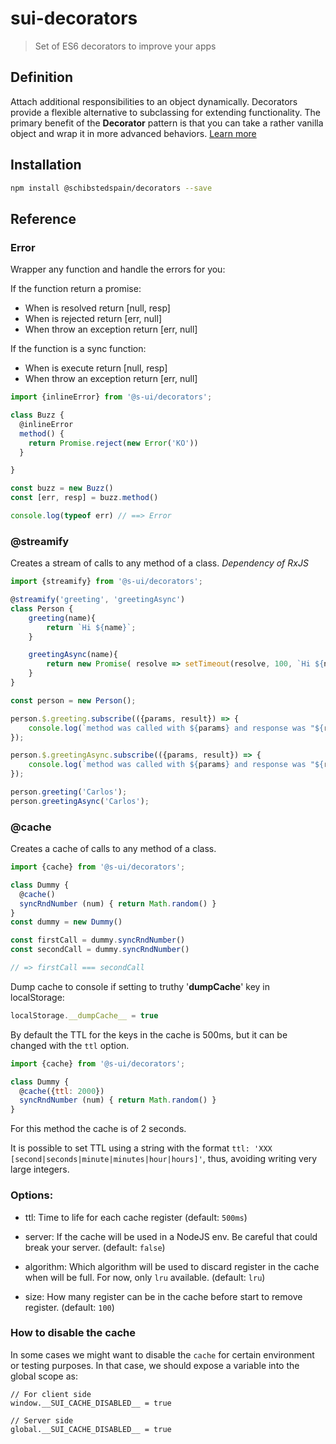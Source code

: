 # sui-decorators
> Set of ES6 decorators to improve your apps

## Definition
Attach additional responsibilities to an object dynamically. Decorators provide a flexible alternative to subclassing for extending functionality. The primary benefit of the __Decorator__ pattern is that you can take a rather vanilla object and wrap it in more advanced behaviors. [Learn more](https://robdodson.me/javascript-design-patterns-decorator/)

## Installation

```sh
npm install @schibstedspain/decorators --save
```

## Reference

### Error

Wrapper any function and handle the errors for you:

If the function return a promise:

- When is resolved return [null, resp]
- When is rejected return [err, null]
- When throw an exception return [err, null]

If the function is a sync function:

- When is execute return [null, resp]
- When throw an exception return [err, null]


```javascript
import {inlineError} from '@s-ui/decorators';

class Buzz {
  @inlineError
  method() {
    return Promise.reject(new Error('KO'))
  }

}

const buzz = new Buzz()
const [err, resp] = buzz.method()

console.log(typeof err) // ==> Error
```


### @streamify

Creates a stream of calls to any method of a class. *Dependency of RxJS*

```javascript
import {streamify} from '@s-ui/decorators';

@streamify('greeting', 'greetingAsync')
class Person {
    greeting(name){
        return `Hi ${name}`;
    }

    greetingAsync(name){
        return new Promise( resolve => setTimeout(resolve, 100, `Hi ${name}`) );
    }
}

const person = new Person();

person.$.greeting.subscribe(({params, result}) => {
    console.log(`method was called with ${params} and response was "${result}"`); // => method was called with ['Carlos'] and response was "Hi Carlos"
});

person.$.greetingAsync.subscribe(({params, result}) => {
    console.log(`method was called with ${params} and response was "${result}"`); // => method was called with ['Carlos'] and response was "Hi Carlos"
});

person.greeting('Carlos');
person.greetingAsync('Carlos');
```

### @cache

Creates a cache of calls to any method of a class.

```javascript
import {cache} from '@s-ui/decorators';

class Dummy {
  @cache()
  syncRndNumber (num) { return Math.random() }
}
const dummy = new Dummy()

const firstCall = dummy.syncRndNumber()
const secondCall = dummy.syncRndNumber()

// => firstCall === secondCall
```
Dump cache to console if setting to truthy '__dumpCache__' key in localStorage:

```javascript
localStorage.__dumpCache__ = true
```

By default the TTL for the keys in the cache is 500ms, but it can be changed with the `ttl` option.

```javascript
import {cache} from '@s-ui/decorators';

class Dummy {
  @cache({ttl: 2000})
  syncRndNumber (num) { return Math.random() }
}
```

For this method the cache is of 2 seconds.

It is possible to set TTL using a string with the format `ttl: 'XXX [second|seconds|minute|minutes|hour|hours]'`,
thus, avoiding writing very large integers.

### Options:

* ttl: Time to life for each cache register (default: `500ms`)

* server: If the cache will be used in a NodeJS env. Be careful that could break your server. (default: `false`)

* algorithm: Which algorithm will be used to discard register in the cache when will be full. For now, only `lru` available. (default: `lru`)

* size: How many register can be in the cache before start to remove register. (default: `100`)

### How to disable the cache
In some cases we might want to disable the `cache` for certain environment or testing purposes. In that case, we should expose a variable into the global scope as:
```
// For client side
window.__SUI_CACHE_DISABLED__ = true

// Server side
global.__SUI_CACHE_DISABLED__ = true
```
